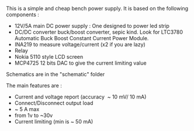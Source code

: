 This is a simple and cheap bench power supply.
It is based on the following components :
- 12V/5A main DC power supply : One designed to power led strip
- DC/DC converter buck/boost converter, sepic kind. Look for LTC3780 Automatic Buck Boost Constant Current Power Module. 
- INA219 to measure voltage/current (x2 if you are lazy)
- Relay
- Nokia 5110 style LCD screen
- MCP4725 12 bits DAC to give the current limiting value

Schematics are in the "schematic" folder

The main features are :
- Current and voltage report (accuracy  ~ 10 mV/ 10 mA)
- Connect/Disconnect output load
- ~ 5 A max
- from 1v to ~30v
- Current limiting (min is ~ 50 mA)

